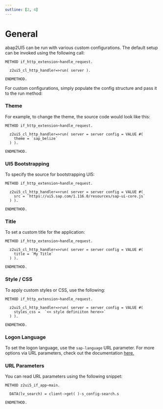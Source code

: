 ```yaml
---
outline: [2, 4]
---
```


# General

abap2UI5 can be run with various custom configurations. The default setup can be invoked using the following call:

```abap
METHOD if_http_extension~handle_request.

  z2ui5_cl_http_handler=>run( server ).

ENDMETHOD.
```
For custom configurations, simply populate the config structure and pass it to the run method:

### Theme
For example, to change the theme, the source code would look like this:
```abap
METHOD if_http_extension~handle_request.

  z2ui5_cl_http_handler=>run( server = server config = VALUE #(
    theme = `sap_belize`
  ) ).

ENDMETHOD.
``` 

### UI5 Bootstrapping
To specify the source for bootstrapping UI5:
```abap
METHOD if_http_extension~handle_request.

  z2ui5_cl_http_handler=>run( server = server config = VALUE #(
    src = `https://ui5.sap.com/1.116.0/resources/sap-ui-core.js`
  ) ).

ENDMETHOD.
```

### Title
To set a custom title for the application:
```abap
METHOD if_http_extension~handle_request.

  z2ui5_cl_http_handler=>run( server = server config = VALUE #(
    title = `My Title`
  ) ).

ENDMETHOD.
```

### Style / CSS
To apply custom styles or CSS, use the following:
```abap
METHOD if_http_extension~handle_request.

  z2ui5_cl_http_handler=>run( server = server config = VALUE #(
    styles_css =  `<< style definiiton here>>`
  ) ).

ENDMETHOD.
```

### Logon Language
To set the logon language, use the `sap-language` URL parameter. For more options via URL parameters, check out the documentation [here.](https://help.sap.com/doc/saphelp_nw75/7.5.5/de-DE/8b/46468c433b40c3b87b2e07f34dea1b/content.htm?no_cache=true)

### URL Parameters
You can read URL parameters using the following snippet:
```abap
METHOD z2ui5_if_app~main.

  DATA(lv_search) = client->get( )-s_config-search.s

ENDMETHOD.
```
